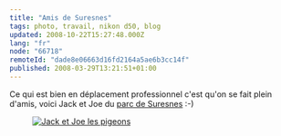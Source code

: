 ```yaml
---
title: "Amis de Suresnes"
tags: photo, travail, nikon d50, blog
updated: 2008-10-22T15:27:48.000Z
lang: "fr"
node: "66718"
remoteId: "dade8e06663d16fd2164a5ae6b3cc14f"
published: 2008-03-29T13:21:51+01:00
---
```


Ce qui est bien en déplacement professionnel c'est qu'on se fait plein d'amis, voici Jack et Joe du [parc de Suresnes](http://maps.google.fr/maps?f=q&amp;hl=fr&amp;geocode=&amp;q=suresnes&amp;ie=UTF8&amp;ll=48.864327,2.225665&amp;spn=0.004094,0.009141&amp;t=h&amp;z=17) :-)

<figure class="object-center"><a href="/images/jack-et-joe-les-pigeons.jpg"><img src="/images/660x/jack-et-joe-les-pigeons.jpg" alt="Jack et Joe les pigeons">
</a></figure>

